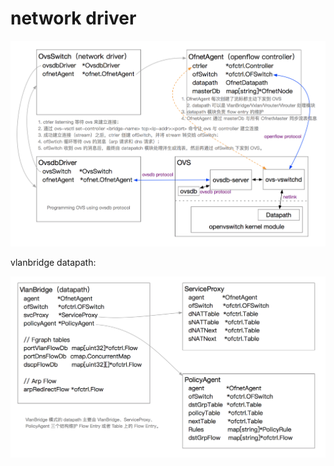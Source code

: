 # network driver

![network driver](pics/network-driver.png)

vlanbridge datapath:

![vlanbridge datapath](pics/datapath-vlanbridge.png)
